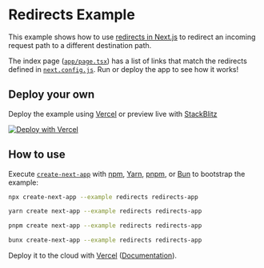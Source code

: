 # Redirects Example

This example shows how to use [redirects in Next.js](https://nextjs.org/docs/api-reference/next.config.js/redirects) to redirect an incoming request path to a different destination path.

The index page ([`app/page.tsx`](app/page.tsx)) has a list of links that match the redirects defined in [`next.config.js`](next.config.js). Run or deploy the app to see how it works!

## Deploy your own

Deploy the example using [Vercel](https://vercel.com?utm_source=github&utm_medium=readme&utm_campaign=next-example) or preview live with [StackBlitz](https://stackblitz.com/github/vercel/next.js/tree/canary/examples/redirects)

[![Deploy with Vercel](https://vercel.com/button)](https://vercel.com/new/clone?repository-url=https://github.com/vercel/next.js/tree/canary/examples/redirects&project-name=redirects&repository-name=redirects)

## How to use

Execute [`create-next-app`](https://github.com/vercel/next.js/tree/canary/packages/create-next-app) with [npm](https://docs.npmjs.com/cli/init), [Yarn](https://yarnpkg.com/lang/en/docs/cli/create/), [pnpm](https://pnpm.io), or [Bun](https://bun.sh/docs/cli/bunx) to bootstrap the example:

```bash
npx create-next-app --example redirects redirects-app
```

```bash
yarn create next-app --example redirects redirects-app
```

```bash
pnpm create next-app --example redirects redirects-app
```

```bash
bunx create-next-app --example redirects redirects-app
```

Deploy it to the cloud with [Vercel](https://vercel.com/new?utm_source=github&utm_medium=readme&utm_campaign=next-example) ([Documentation](https://nextjs.org/docs/deployment)).
